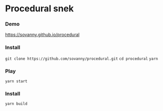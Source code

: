 # Procedural snek

### Demo
https://sovanny.github.io/procedural

### Install
`git clone https://github.com/sovanny/procedural.git`
`cd procedural`
`yarn`

### Play
`yarn start`

### Install
`yarn build`

